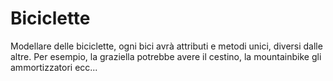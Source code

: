 # Biciclette

Modellare delle biciclette, ogni bici avrà attributi e metodi unici, diversi dalle altre.
Per esempio, la graziella potrebbe avere il cestino, la mountainbike gli ammortizzatori ecc...

